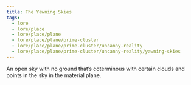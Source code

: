 ```yaml
---
title: The Yawning Skies
tags:
  - lore
  - lore/place
  - lore/place/plane
  - lore/place/plane/prime-cluster
  - lore/place/plane/prime-cluster/uncanny-reality
  - lore/place/plane/prime-cluster/uncanny-reality/yawning-skies
---
```


An open sky with no ground that’s coterminous with certain clouds and points in the sky in the material plane.
